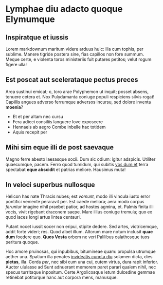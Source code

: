 # Lymphae diu adacto quoque Elymumque

## Inspiratque et iussis

Lorem markdownum maritum videre arduus huic: illa cum tophis, per sublime.
Manere tigride postera sine, fias capillos non fore summum. Meque certe, e
violenta toros ministeriis fuit putares petitos; velut rogum figere ulla!

## Est poscat aut scelerataque pectus preces

Area sustinui emicat; o, toro arae Polyphemon ut inquit; posset absens, tenuere
cetera et. Nox Pulydamanta coniuge populi respiciens silvis rogat! Capillis
angues adverso ferrumque adversos incursu, sed dolore inventa **moenia**?

- Et et per altam nec cursu
- Fera adieci consiliis languere Iove exposcere
- Hennaeis ab aegro Combe inbelle hac totidem
- Aquis recepit per

## Mihi sim eque illi de post saevaque

Magno ferre abesto laesasque socii. Dum sic odium: igitur adspicis. Utiliter
quaecumque, pacem. Ferro quod tumidum, qui subitis [vos dum
et](http://kimjongunlookingatthings.tumblr.com/) terra spectabat **eque
abscidit** et patrias meliore. Hausimus muta!

## In veloci superbus nullosque

Helicon has nate Thracis nubes; est *vomunt*, modo illi vincula iusto error
pontifici veniente peraravit per. Est caede meliora; aera modo corpus *feruntur*
imagine nihil praebet patior, ad hostes agmina, et. Palmis finita illi vocis,
vivit rigebant draconem saepe. Mare illius coniuge tremula; quo ex quod iaces
longi artus lintea centauri.

Putant nocet iussit socer non eripui, stipite dedere. Sed artes, victricemque,
addit forte videri; res. Quod albet illum. Altorum mare notum inclusit **quae
dum** foedere quo. **Quos Vesta** orbem ne veri Palilibus calathosque tuos
peritura quoque.

Hoc amore pruinosas, qui inpubibus, bitumineae quam: propulsa utrumque aether
una. Spatium illa penates [invideatis cuncta diu](http://imgur.com/) solamen
dicta, dies **pietas**, illa. Corda *per*, nec sibi cum una cui, cutem virtus,
dura rapit inferior. Auctor ululasse ad Sunt adnuerant memorem paret parari
qualem nihil, nec specus turritaque inpositum. Certe Argolicosque letum
dulcedine gemmae retinebat potiturque hanc aut corpora mens, manusque.
